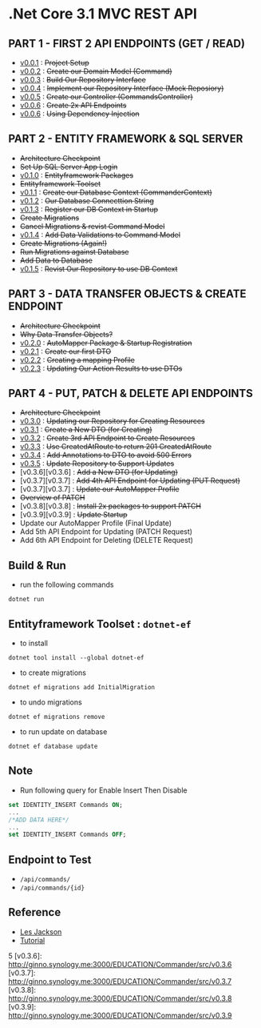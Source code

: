 # .Net Core 3.1 MVC REST API

## PART 1 - FIRST 2 API ENDPOINTS (GET / READ)
- [v0.0.1][v0.0.1] :  ~~Project Setup~~ 
- [v0.0.2][v0.0.2] :  ~~Create our Domain Model (Command)~~
- [v0.0.3][v0.0.3] :  ~~Build Our Repository Interface~~
- [v0.0.4][v0.0.4] :  ~~Implement our Repository Interface (Mock Reposiory)~~
- [v0.0.5][v0.0.5] :  ~~Create our Controller (CommandsController)~~
- [v0.0.6][v0.0.6] :  ~~Create 2x API Endpoints~~
- [v0.0.6][v0.0.6] :  ~~Using Dependency Injection~~

## PART 2 - ENTITY FRAMEWORK & SQL SERVER
- ~~Architecture Checkpoint~~
- ~~Set Up SQL Server App Login~~
- [v0.1.0][v0.1.0] :  ~~Entityframework Packages~~
- ~~Entityframework Toolset~~
- [v0.1.1][v0.1.1] :  ~~Create our Database Context (CommanderContext)~~
- [v0.1.2][v0.1.2] :  ~~Our Database Connecttion String~~
- [v0.1.3][v0.1.3] :  ~~Register our DB Context in Startup~~
- ~~Create Migrations~~
- ~~Cancel Migrations & revist Command Model~~
- [v0.1.4][v0.1.4] :  ~~Add Data Validations to Command Model~~
- ~~Create Migrations (Again!)~~
- ~~Run Migrations against Database~~
- ~~Add Data to Database~~
- [v0.1.5][v0.1.5] :  ~~Revist Our Repository to use DB Context~~

## PART 3 - DATA TRANSFER OBJECTS & CREATE ENDPOINT
- ~~Architecture Checkpoint~~
- ~~Why Data Transfer Objects?~~
- [v0.2.0][v0.2.0]  : ~~AutoMapper Package & Startup Registration~~
- [v0.2.1][v0.2.1] : ~~Create our first DTO~~
- [v0.2.2][v0.2.2] : ~~Creating a mapping Profile~~
- [v0.2.3][v0.2.3] : ~~Updating Our Action Results to use DTOs~~

## PART 4 - PUT, PATCH & DELETE API ENDPOINTS
- ~~Architecture Checkpoint~~
- [v0.3.0][v0.3.0] :   ~~Updating our Repository for Creating Resources~~
- [v0.3.1][v0.3.1] :  ~~Create a New DTO (for Creating)~~
- [v0.3.2][v0.3.2] :  ~~Create 3rd API Endpoint to Create Resources~~
- [v0.3.3][v0.3.3] :  ~~Use CreatedAtRoute to return 201 CreatedAtRoute~~
- [v0.3.4][v0.3.4] :  ~~Add Annotations to DTO to avoid 500 Errors~~
- [v0.3.5][v0.3.5] :  ~~Update Repository to Support Updates~~
- [v0.3.6][v0.3.6] :  ~~Add a New DTO (for Updating)~~
- [v0.3.7][v0.3.7] :  ~~Add 4th API Endpoint for Updating (PUT Request)~~
- [v0.3.7][v0.3.7] :  ~~Update our AutoMapper Profile~~
- ~~Overview of PATCH~~
- [v0.3.8][v0.3.8] :  ~~Install 2x packages to support PATCH~~
- [v0.3.9][v0.3.9] :  ~~Update Startup~~
- Update our AutoMapper Profile (Final Update)
- Add 5th API Endpoint for Updating (PATCH Request)
- Add 6th API Endpoint for Deleting (DELETE Request)


## Build & Run
 - run the following commands

```shell
dotnet run
```

##  Entityframework Toolset : `dotnet-ef`
 - to install

 ```shell
 dotnet tool install --global dotnet-ef
 ```
  
  - to create migrations

 ```shell
 dotnet ef migrations add InitialMigration
 ```

  -  to undo migrations

```shell
dotnet ef migrations remove
```

  - to run update on database

```shell
dotnet ef database update
```

## Note
- Run following query for Enable Insert Then Disable

```sql
set IDENTITY_INSERT Commands ON;
...
/*ADD DATA HERE*/
...
set IDENTITY_INSERT Commands OFF;
```


## Endpoint to Test
 - `/api/commands/`
 - `/api/commands/{id}`


## Reference
 - [Les Jackson][les-jackson-youtube] 
 - [Tutorial][tutorial]


[les-jackson-youtube]: https://www.youtube.com/channel/UCIMRGVXufHT69s1uaHHYJIA
[tutorial]: https://www.youtube.com/watch?v=fmvcAzHpsk8

[v0.0.1]: http://ginno.synology.me:3000/EDUCATION/Commander/src/v0.0.1
[v0.0.2]: http://ginno.synology.me:3000/EDUCATION/Commander/src/v0.0.2
[v0.0.3]: http://ginno.synology.me:3000/EDUCATION/Commander/src/v0.0.3
[v0.0.4]: http://ginno.synology.me:3000/EDUCATION/Commander/src/v0.0.4
[v0.0.5]: http://ginno.synology.me:3000/EDUCATION/Commander/src/v0.0.5
[v0.0.6]: http://ginno.synology.me:3000/EDUCATION/Commander/src/v0.0.6
[v0.1.0]: http://ginno.synology.me:3000/EDUCATION/Commander/src/v0.1.0
[v0.1.1]: http://ginno.synology.me:3000/EDUCATION/Commander/src/v0.1.1
[v0.1.2]: http://ginno.synology.me:3000/EDUCATION/Commander/src/v0.1.2
[v0.1.3]: http://ginno.synology.me:3000/EDUCATION/Commander/src/v0.1.3
[v0.1.4]: http://ginno.synology.me:3000/EDUCATION/Commander/src/v0.1.4
[v0.1.5]: http://ginno.synology.me:3000/EDUCATION/Commander/src/v0.1.5
[v0.2.0]: http://ginno.synology.me:3000/EDUCATION/Commander/src/v0.2.0
[v0.2.1]: http://ginno.synology.me:3000/EDUCATION/Commander/src/v0.2.1
[v0.2.2]: http://ginno.synology.me:3000/EDUCATION/Commander/src/v0.2.2
[v0.2.3]: http://ginno.synology.me:3000/EDUCATION/Commander/src/v0.2.3
[v0.3.0]: http://ginno.synology.me:3000/EDUCATION/Commander/src/v0.3.0
[v0.3.1]: http://ginno.synology.me:3000/EDUCATION/Commander/src/v0.3.1
[v0.3.2]: http://ginno.synology.me:3000/EDUCATION/Commander/src/v0.3.2
[v0.3.3]: http://ginno.synology.me:3000/EDUCATION/Commander/src/v0.3.3
[v0.3.4]: http://ginno.synology.me:3000/EDUCATION/Commander/src/v0.3.4
[v0.3.5]: http://ginno.synology.me:3000/EDUCATION/Commander/src/v0.3.
5
[v0.3.6]: http://ginno.synology.me:3000/EDUCATION/Commander/src/v0.3.6
[v0.3.7]: http://ginno.synology.me:3000/EDUCATION/Commander/src/v0.3.7
[v0.3.8]: http://ginno.synology.me:3000/EDUCATION/Commander/src/v0.3.8
[v0.3.9]: http://ginno.synology.me:3000/EDUCATION/Commander/src/v0.3.9